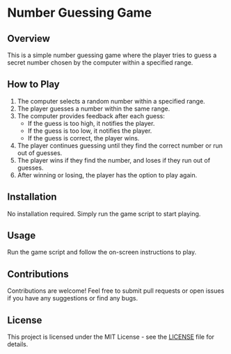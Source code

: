 # Number Guessing Game

## Overview

This is a simple number guessing game where the player tries to guess a secret number chosen by the computer within a specified range.

## How to Play

1. The computer selects a random number within a specified range.
2. The player guesses a number within the same range.
3. The computer provides feedback after each guess:
   - If the guess is too high, it notifies the player.
   - If the guess is too low, it notifies the player.
   - If the guess is correct, the player wins.
4. The player continues guessing until they find the correct number or run out of guesses.
5. The player wins if they find the number, and loses if they run out of guesses.
6. After winning or losing, the player has the option to play again.

## Installation

No installation required. Simply run the game script to start playing.

## Usage

Run the game script and follow the on-screen instructions to play.

## Contributions

Contributions are welcome! Feel free to submit pull requests or open issues if you have any suggestions or find any bugs.

## License

This project is licensed under the MIT License - see the [LICENSE](LICENSE) file for details.
